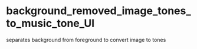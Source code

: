 # background_removed_image_tones_to_music_tone_UI
separates background from foreground to convert image to tones 
